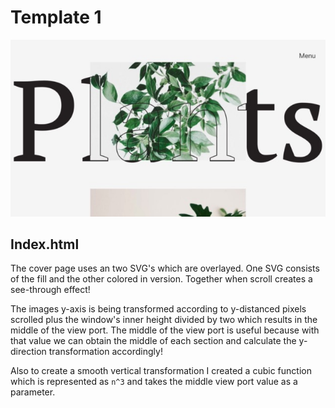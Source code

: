 # Template 1
![](mkdwn/cover.jpeg)

## Index.html
The cover page uses an two SVG's which are overlayed.
One SVG consists of the fill and the other colored in version.
Together when scroll creates a see-through effect!

The images y-axis is being transformed according to y-distanced pixels scrolled
plus the window's inner height divided by two which results in the middle of the view port.
The middle of the view port is useful because with that value we can obtain the middle 
of each section and calculate the y-direction transformation accordingly!

Also to create a smooth vertical transformation I created a cubic function
which is represented as `n^3` and takes the middle view port value as a parameter. 
